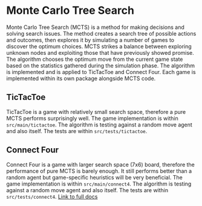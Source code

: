 # Monte Carlo Tree Search

Monte Carlo Tree Search (MCTS) is a method for making decisions and solving search issues. The method creates a search tree of possible actions and outcomes, then explores it by simulating a number of games to discover the optimum choices. MCTS strikes a balance between exploring unknown nodes and exploiting those that have previously showed promise. The algorithm chooses the optimum move from the current game state based on the statistics gathered during the simulation phase.
The algorithm is implemented and is applied to TicTacToe and Connect Four.
Each game is implemented within its own package alongside MCTS code.


## TicTacToe

TicTacToe is a game with relatively small search space, therefore a pure MCTS performs surprisingly well. The game implementation is within `src/main/tictactoe`. The algorithm is testing against a random move agent and also itself. The tests are within `src/tests/tictactoe`.

## Connect Four
Connect Four is a game with larger search space (7x6) board, therefore the performance of pure MCTS is barely enough. It still performs better than a random agent but game-specific heuristics will be very beneficial. The game implementation is within `src/main/connect4`. The algorithm is testing against a random move agent and also itself. The tests are within `src/tests/connect4`.
[Link to full docs](https://docs.google.com/document/d/1rL6W3KgXEoc9OEvpDDeW7zdUFrFoe6NQ0GABFJJir7E/edit)
